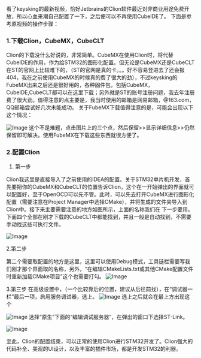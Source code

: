 看了keysking的最新视频，恰好Jetbrains的Clion软件最近对非商业用途免费开放，所以心血来潮自己配置了一下，之后便可以不再使用CubeIDE了。
下面是参考原视频的操作步骤：
### 1.下载Clion，CubeMX，CubeCLT
Clion的下载没什么好说的，非常简单。CubeMX在使用Clion时，将代替CubeIDE的作用，作为给STM32的图形化配置。但无论是CubeMX还是CubeCLT在ST的官网上比较难下的，（ST的官网是真的卡。。。好不容易登进去了还会报404，我在之前使用CubeMX的时候真的费了很大的劲），不过keysking的FubeMX出来之后还是很好用的，各种固件包，包括CubeMX，CubeIDE,CubeCLT都可以在这里下载；另外就是ST的账号注册问题，我去年注册费了很大劲。值得注意的点主要是，我当时使用的邮箱是网易邮箱，@163.com，QQ邮箱尝试好几次未能成功。
       关于FubeMX下载值得注意的是，可能会出现以下这个情况：

![Image](https://github.com/user-attachments/assets/19f3f1d4-4501-44ee-b0e6-e2e5d2251416)
这个不是难题，点击图片上的三个点，然后保留>>显示详细信息>>仍然保留即可解决。使用FubeMX在下载这些东西就很方便了。
### 2.配置Clion

1. 第一步

Clion我这里是直接导入了之前使用的IDEA的配置。关于STM32单片机开发，首先要把你的CubeMX和CubeCLT的位置告诉Clion，这个在一开始弹出的界面就可以配置好，至于OpenOCD可以先不管。此时，可以先去打开CubeMX进行图形化配置（需要注意在Project Manager中选择CMake），并将生成的文件夹导入到Clion中。接下来主要需要注意的地方如图所示，上面的名称我们在
下一步要用。下面四个全部在刚才下载的CubeCLT中都能找到，并且一般是自动找到，不需要手动找这些可执行文件。

![Image](https://github.com/user-attachments/assets/3881ccad-6948-4556-a02e-8c95d6175c82)

  2.第二步

第二个需要取配置的地方是这里，这里可以使用Debug模式，工具链栏需要写我们刚才那个界面取的名称，另外，“在编辑CMakeLists.txt或其他CMake配置文件时重新加载CMake项目”这个也需要打勾。
![Image](https://github.com/user-attachments/assets/e119acff-c2a7-4780-a85e-6bcbdcb0dc1d)

3.第三步
在高级设置中，（一个比较靠后的位置，建议从后往前找），在“调试器一栏”最后一项，启用服务调试器，选上。
![Image](https://github.com/user-attachments/assets/093353e7-176b-44a6-a3fa-02c5843d88be)
选上之后就会在最上方出现这个

![Image](https://github.com/user-attachments/assets/abf92f90-9fb4-4600-a50f-01f04b397301)
选择“原生”下面的“编辑调试服务器”，在弹出的窗口下选择ST-Link。

![Image](https://github.com/user-attachments/assets/a54426f6-dbee-470f-b807-2089178ac794)


至此，Clion的配置结束，可以正常的使用Clion进行STM32开发了。Clion强大的代码补全、美观的UI设计，以及丰富的插件市场，都是开发STM32的利器。




